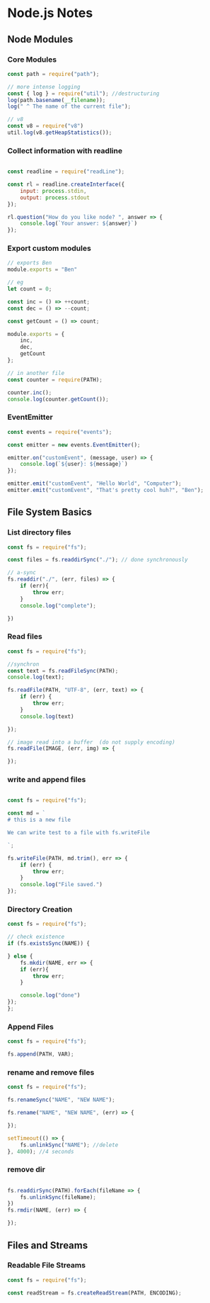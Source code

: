 # Node.js Notes

## Node Modules
### Core Modules 

``` javascript
const path = require("path");

// more intense logging
const { log } = require("util"); //destructuring
log(path.basename(__filename));
log(" ^ The name of the current file");

// v8
const v8 = require("v8")
util.log(v8.getHeapStatistics());
```

### Collect information with readline

``` javascript

const readline = require("readLine");

const rl = readline.createInterface({
    input: process.stdin,
    output: process.stdout
});

rl.question("How do you like node? ", answer => {
    console.log(`Your answer: ${answer}`)
});
```

### Export custom modules 

```javascript
// exports Ben
module.exports = "Ben"

// eg 
let count = 0;

const inc = () => ++count;
const dec = () => --count;

const getCount = () => count;

module.exports = {
    inc,
    dec,
    getCount
};

// in another file 
const counter = require(PATH);

counter.inc();
console.log(counter.getCount());
```

### EventEmitter 

```javascript
const events = require("events");

const emitter = new events.EventEmitter();

emitter.on("customEvent", (message, user) => {
    console.log(`${user}: ${message}`)
});

emitter.emit("customEvent", "Hello World", "Computer");
emitter.emit("customEvent", "That's pretty cool huh?", "Ben");
```

## File System Basics 

### List directory files
```javascript
const fs = require("fs");

const files = fs.readdirSync("./"); // done synchronously 

// a-sync
fs.readdir("./", (err, files) => {
    if (err){
        throw err;
    }
    console.log("complete");

})
```

### Read files 

```javascript 
const fs = require("fs");

//synchron
const text = fs.readFileSync(PATH);
console.log(text);

fs.readFile(PATH, "UTF-8", (err, text) => {
    if (err) {
        throw err;
    }
    console.log(text)

});

// image read into a buffer  (do not supply encoding)
fs.readFile(IMAGE, (err, img) => {

});
```

### write and append files 

```javascript

const fs = require("fs");

const md = `
# this is a new file 

We can write test to a file with fs.writeFile

`;

fs.writeFile(PATH, md.trim(), err => {
    if (err) {
        throw err;
    }
    console.log("File saved.")
});

```

### Directory Creation

```javascript 
const fs = require("fs");

// check existence 
if (fs.existsSync(NAME)) {

} else {
    fs.mkdir(NAME, err => {
    if (err){
        throw err;
    }

    console.log("done")
});
};

```

### Append Files 

```javascript
const fs = require("fs");

fs.append(PATH, VAR);
```

### rename and remove files
```javascript 
const fs = require("fs");

fs.renameSync("NAME", "NEW NAME");

fs.rename("NAME", "NEW NAME", (err) => {

});

setTimeout(() => {
    fs.unlinkSync("NAME"); //delete
}, 4000); //4 seconds

```

### remove dir
```javascript

fs.readdirSync(PATH).forEach(fileName => {
    fs.unlinkSync(fileName);
})
fs.rmdir(NAME, (err) => {

});
```

## Files and Streams

### Readable File Streams

```javascript
const fs = require("fs");

const readStream = fs.createReadStream(PATH, ENCODING);